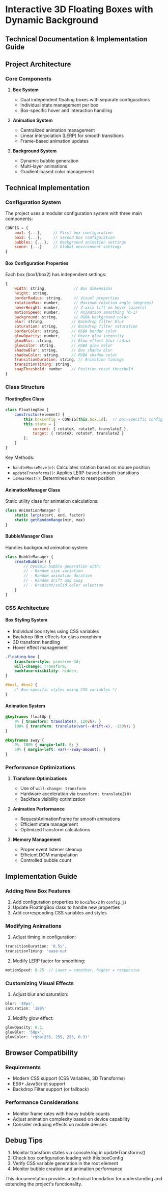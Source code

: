 # Interactive 3D Floating Boxes with Dynamic Background
## Technical Documentation & Implementation Guide

## Project Architecture

### Core Components
1. **Box System**
   - Dual independent floating boxes with separate configurations
   - Individual state management per box
   - Box-specific hover and interaction handling

2. **Animation System**
   - Centralized animation management
   - Linear interpolation (LERP) for smooth transitions
   - Frame-based animation updates

3. **Background System**
   - Dynamic bubble generation
   - Multi-layer animations
   - Gradient-based color management

## Technical Implementation

### Configuration System
The project uses a modular configuration system with three main components:

```javascript
CONFIG = {
    box1: {...},     // First box configuration
    box2: {...},     // Second box configuration
    bubbles: {...},  // Background animation settings
    scene: {...}     // Global environment settings
}
```

#### Box Configuration Properties
Each box (box1/box2) has independent settings:
```javascript
{
    width: string,            // Box dimensions
    height: string,
    borderRadius: string,     // Visual properties
    rotationMax: number,      // Maximum rotation angle (degrees)
    hoverHeight: number,      // Z-axis lift on hover (pixels)
    motionSpeed: number,      // Animation smoothing (0-1)
    background: string,       // RGBA background color
    blur: string,            // Backdrop filter blur
    saturation: string,      // Backdrop filter saturation
    borderColor: string,     // RGBA border color
    glowOpacity: number,     // Hover glow intensity
    glowBlur: string,        // Glow effect blur radius
    glowColor: string,       // RGBA glow color
    shadowBlur: string,      // Box shadow blur
    shadowColor: string,     // RGBA shadow color
    transitionDuration: string, // Animation timings
    transitionTiming: string,
    snapThreshold: number    // Position reset threshold
}
```

### Class Structure

#### FloatingBox Class
```javascript
class FloatingBox {
    constructor(element) {
        this.boxConfig = CONFIG[this.box.id];  // Box-specific config
        this.state = {
            current: { rotateX, rotateY, translateZ },
            target: { rotateX, rotateY, translateZ }
        };
    }
}
```

Key Methods:
- `handleMouseMove(e)`: Calculates rotation based on mouse position
- `updateTransforms()`: Applies LERP-based smooth transitions
- `isNearRest()`: Determines when to reset position

#### AnimationManager Class
Static utility class for animation calculations:
```javascript
class AnimationManager {
    static lerp(start, end, factor)
    static getRandomRange(min, max)
}
```

#### BubbleManager Class
Handles background animation system:
```javascript
class BubbleManager {
    createBubble() {
        // Dynamic bubble generation with:
        // - Random size variation
        // - Random animation duration
        // - Random drift and sway
        // - Gradient/solid color selection
    }
}
```

### CSS Architecture

#### Box Styling System
- Individual box styles using CSS variables
- Backdrop filter effects for glass morphism
- 3D transform handling
- Hover effect management

```css
.floating-box {
    transform-style: preserve-3d;
    will-change: transform;
    backface-visibility: hidden;
}

#box1, #box2 {
    /* Box-specific styles using CSS variables */
}
```

#### Animation System
```css
@keyframes floatUp {
    0% { transform: translate(0, 120vh); }
    100% { transform: translate(var(--drift-x), -150%); }
}

@keyframes sway {
    0%, 100% { margin-left: 0; }
    50% { margin-left: var(--sway-amount); }
}
```

### Performance Optimizations

1. **Transform Optimizations**
   - Use of `will-change: transform`
   - Hardware acceleration via `transform: translateZ(0)`
   - Backface visibility optimization

2. **Animation Performance**
   - RequestAnimationFrame for smooth animations
   - Efficient state management
   - Optimized transform calculations

3. **Memory Management**
   - Proper event listener cleanup
   - Efficient DOM manipulation
   - Controlled bubble count

## Implementation Guide

### Adding New Box Features
1. Add configuration properties to `box1`/`box2` in `config.js`
2. Update FloatingBox class to handle new properties
3. Add corresponding CSS variables and styles

### Modifying Animations
1. Adjust timing in configuration:
```javascript
transitionDuration: '0.5s',
transitionTiming: 'ease-out'
```
2. Modify LERP factor for smoothing:
```javascript
motionSpeed: 0.25  // Lower = smoother, higher = responsive
```

### Customizing Visual Effects
1. Adjust blur and saturation:
```javascript
blur: '40px',
saturation: '180%'
```
2. Modify glow effect:
```javascript
glowOpacity: 0.2,
glowBlur: '50px',
glowColor: 'rgba(255, 255, 255, 0.3)'
```

## Browser Compatibility

### Requirements
- Modern CSS support (CSS Variables, 3D Transforms)
- ES6+ JavaScript support
- Backdrop Filter support (or fallback)

### Performance Considerations
- Monitor frame rates with heavy bubble counts
- Adjust animation complexity based on device capability
- Consider reducing effects on mobile devices

## Debug Tips
1. Monitor transform states via console.log in updateTransforms()
2. Check box configuration loading with this.boxConfig
3. Verify CSS variable generation in the root element
4. Monitor bubble creation and animation performance

This documentation provides a technical foundation for understanding and extending the project's functionality.